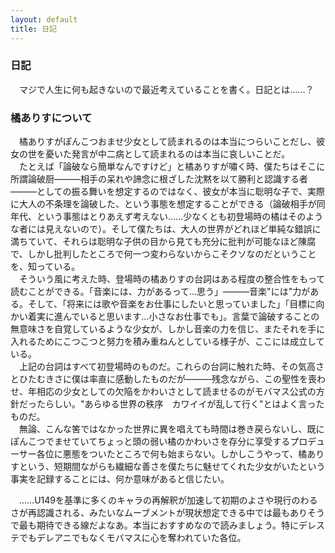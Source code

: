 ```yaml
---
layout: default
title: 日記
---
```

### 日記
　マジで人生に何も起きないので最近考えていることを書く。日記とは……？  
### 橘ありすについて
　橘ありすがぽんこつおませ少女として読まれるのは本当につらいことだし、彼女の世を憂いた発言が中二病として読まれるのは本当に哀しいことだ。  
　たとえば「論破なら簡単なんですけど」と橘ありすが嘯く時、僕たちはそこに所謂論破厨―――相手の呆れや諦念に根ざした沈黙を以て勝利と認識する者―――としての振る舞いを想定するのではなく、彼女が本当に聡明な子で、実際に大人の不条理を論破した、という事態を想定することができる（論破相手が同年代、という事態はとりあえず考えない……少なくとも初登場時の橘はそのような者には見えないので）。そして僕たちは、大人の世界がどれほど単純な錯誤に満ちていて、それらは聡明な子供の目から見ても充分に批判が可能なほど陳腐で、しかし批判したところで何一つ変わらないからこそクソなのだということを、知っている。  
　そういう風に考えた時、登場時の橘ありすの台詞はある程度の整合性をもって読むことができる。「音楽には、力があるって…思う」―――音楽"には"力がある。そして、「将来には歌や音楽をお仕事にしたいと思っていました」「目標に向かい着実に進んでいると思います…小さなお仕事でも」。言葉で論破することの無意味さを自覚しているような少女が、しかし音楽の力を信じ、またそれを手に入れるためにこつこつと努力を積み重ねんとしている様子が、ここには成立している。  
　上記の台詞はすべて初登場時のものだ。これらの台詞に触れた時、その気高さとひたむきさに僕は率直に感動したものだが―――残念ながら、この聖性を喪わせ、年相応の少女としての欠陥をかわいさとして読ませるのがモバマス公式の方針だったらしい。"あらゆる世界の秩序　カワイイが乱して行く"とはよく言ったものだ。  
　無論、こんな筈ではなかった世界に異を唱えても時間は巻き戻らないし、既にぽんこつでませていてちょっと頭の弱い橘のかわいさを存分に享受するプロデューサー各位に悪態をついたところで何も始まらない。しかしこうやって、橘ありすという、短期間ながらも繊細な善さを僕たちに魅せてくれた少女がいたという事実を記録することには、何か意味があると信じたい。  
  
　……U149を基準に多くのキャラの再解釈が加速して初期のよさや現行のわるさが再認識される、みたいなムーブメントが現状想定できる中では最もありそうで最も期待できる線だよなあ。本当におすすめなので読みましょう。特にデレステでもデレアニでもなくモバマスに心を奪われていた各位。
